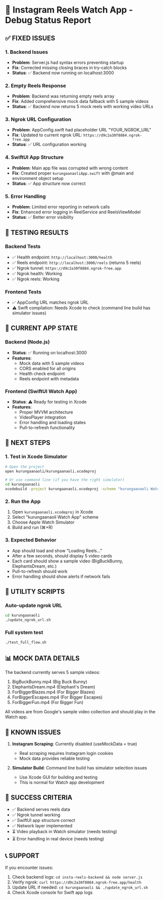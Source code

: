 # 🔧 Instagram Reels Watch App - Debug Status Report

## ✅ FIXED ISSUES

### 1. Backend Issues
- **Problem**: Server.js had syntax errors preventing startup
- **Fix**: Corrected missing closing braces in try-catch blocks
- **Status**: ✅ Backend now running on localhost:3000

### 2. Empty Reels Response
- **Problem**: Backend was returning empty reels array
- **Fix**: Added comprehensive mock data fallback with 5 sample videos
- **Status**: ✅ Backend now returns 5 mock reels with working video URLs

### 3. Ngrok URL Configuration
- **Problem**: AppConfig.swift had placeholder URL "YOUR_NGROK_URL"
- **Fix**: Updated to current ngrok URL: `https://d9c2a30f8884.ngrok-free.app`
- **Status**: ✅ URL configuration working

### 4. SwiftUI App Structure
- **Problem**: Main app file was corrupted with wrong content
- **Fix**: Created proper `kurungaanaoliApp.swift` with @main and environment object setup
- **Status**: ✅ App structure now correct

### 5. Error Handling
- **Problem**: Limited error reporting in network calls
- **Fix**: Enhanced error logging in ReelService and ReelsViewModel
- **Status**: ✅ Better error visibility

## 🧪 TESTING RESULTS

### Backend Tests
- ✅ Health endpoint: `http://localhost:3000/health`
- ✅ Reels endpoint: `http://localhost:3000/reels` (returns 5 reels)
- ✅ Ngrok tunnel: `https://d9c2a30f8884.ngrok-free.app`
- ✅ Ngrok health: Working
- ✅ Ngrok reels: Working

### Frontend Tests
- ✅ AppConfig URL matches ngrok URL
- ⚠️ Swift compilation: Needs Xcode to check (command line build has simulator issues)

## 📱 CURRENT APP STATE

### Backend (Node.js)
- **Status**: ✅ Running on localhost:3000
- **Features**: 
  - Mock data with 5 sample videos
  - CORS enabled for all origins
  - Health check endpoint
  - Reels endpoint with metadata

### Frontend (SwiftUI Watch App)
- **Status**: ⚠️ Ready for testing in Xcode
- **Features**:
  - Proper MVVM architecture
  - VideoPlayer integration
  - Error handling and loading states
  - Pull-to-refresh functionality

## 🚀 NEXT STEPS

### 1. Test in Xcode Simulator
```bash
# Open the project
open kurungaanaoli/kurungaanaoli.xcodeproj

# Or use command line (if you have the right simulator)
cd kurungaanaoli
xcodebuild -project kurungaanaoli.xcodeproj -scheme "kurungaanaoli Watch App" build
```

### 2. Run the App
1. Open `kurungaanaoli.xcodeproj` in Xcode
2. Select "kurungaanaoli Watch App" scheme
3. Choose Apple Watch Simulator
4. Build and run (⌘+R)

### 3. Expected Behavior
- App should load and show "Loading Reels..."
- After a few seconds, should display 5 video cards
- Each card should show a sample video (BigBuckBunny, ElephantsDream, etc.)
- Pull-to-refresh should work
- Error handling should show alerts if network fails

## 🔧 UTILITY SCRIPTS

### Auto-update ngrok URL
```bash
cd kurungaanaoli
./update_ngrok_url.sh
```

### Full system test
```bash
./test_full_flow.sh
```

## 📊 MOCK DATA DETAILS

The backend currently serves 5 sample videos:
1. BigBuckBunny.mp4 (Big Buck Bunny)
2. ElephantsDream.mp4 (Elephant's Dream)
3. ForBiggerBlazes.mp4 (For Bigger Blazes)
4. ForBiggerEscapes.mp4 (For Bigger Escapes)
5. ForBiggerFun.mp4 (For Bigger Fun)

All videos are from Google's sample video collection and should play in the Watch app.

## 🐛 KNOWN ISSUES

1. **Instagram Scraping**: Currently disabled (useMockData = true)
   - Real scraping requires Instagram login cookies
   - Mock data provides reliable testing

2. **Simulator Build**: Command line build has simulator selection issues
   - Use Xcode GUI for building and testing
   - This is normal for Watch app development

## 🎯 SUCCESS CRITERIA

- ✅ Backend serves reels data
- ✅ Ngrok tunnel working
- ✅ SwiftUI app structure correct
- ✅ Network layer implemented
- ⏳ Video playback in Watch simulator (needs testing)
- ⏳ Error handling in real device (needs testing)

## 📞 SUPPORT

If you encounter issues:
1. Check backend logs: `cd insta-reels-backend && node server.js`
2. Verify ngrok: `curl https://d9c2a30f8884.ngrok-free.app/health`
3. Update URL if needed: `cd kurungaanaoli && ./update_ngrok_url.sh`
4. Check Xcode console for Swift app logs 